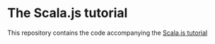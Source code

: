 # The Scala.js tutorial

This repository contains the code accompanying the [Scala.js tutorial](http://www.scala-js.org/doc/tutorial.html)
